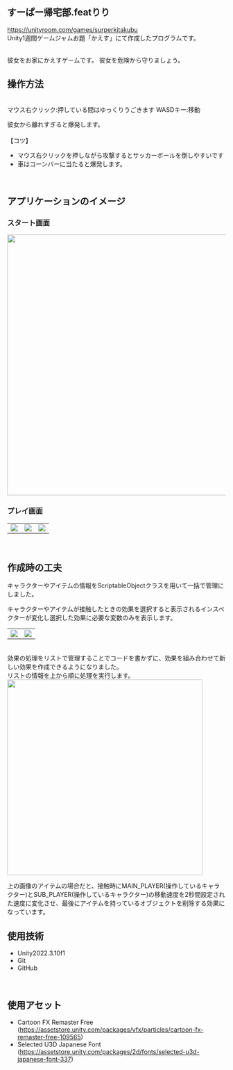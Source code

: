 ## すーぱー帰宅部.featりり

https://unityroom.com/games/surperkitakubu
<br />
Unity1週間ゲームジャムお題「かえす」にて作成したプログラムです。

<br />
彼女をお家にかえすゲームです。
彼女を危険から守りましょう。

<br />


## 操作方法
<br />
マウス右クリック:押している間はゆっくりうごきます
WASDキー:移動
<br />

彼女から離れすぎると爆発します。
<br />
<br />
【コツ】
<br />
- マウス右クリックを押しながら攻撃するとサッカーボールを倒しやすいです
- 車はコーンバーに当たると爆発します。
<br />

## アプリケーションのイメージ

### スタート画面

<img src="https://github.com/user-attachments/assets/b0e930e4-1627-4e69-84f9-1c9eab2a7c92" width ="600">

### プレイ画面

<table>
<tr>
<td><img src="https://github.com/user-attachments/assets/3fb6ab48-3816-4ce2-91e6-f1739388eb4c" ></td>
<td><img src="https://github.com/user-attachments/assets/3548f715-c462-451c-a42c-c33f2367594c" ></td>
<td><img src="https://github.com/user-attachments/assets/860f4ff7-647e-4c2f-85c4-ad6f4188e4dd"></td>
</tr>
</table>

<br />

## 作成時の工夫


キャラクターやアイテムの情報をScriptableObjectクラスを用いて一括で管理にしました。
<br />

キャラクターやアイテムが接触したときの効果を選択すると表示されるインスペクターが変化し選択した効果に必要な変数のみを表示します。
<br/>
<table>
<tr>
<td><img src="https://github.com/user-attachments/assets/340fb5e1-8f41-4d31-9576-ade33089e940" ></td>
<td><img src="https://github.com/user-attachments/assets/177fc214-2c90-41cb-845f-8edb4984a5d4" ></td>
</tr>
</table>

<br/>
効果の処理をリストで管理することでコードを書かずに、効果を組み合わせて新しい効果を作成できるようになりました。
<br/>
リストの情報を上から順に処理を実行します。
<br />
<img src="https://github.com/user-attachments/assets/1ada6431-dab9-44c9-98f9-8039e9dece16" width ="450" >

上の画像のアイテムの場合だと、接触時にMAIN_PLAYER(操作しているキャラクター)とSUB_PLAYER(操作しているキャラクター)の移動速度を2秒間設定された速度に変化させ、最後にアイテムを持っているオブジェクトを削除する効果になっています。
<br />

## 使用技術

- Unity2022.3.10f1
- Git
- GitHub

<br />

## 使用アセット
- Cartoon FX Remaster Free (https://assetstore.unity.com/packages/vfx/particles/cartoon-fx-remaster-free-109565) 
- Selected U3D Japanese Font (https://assetstore.unity.com/packages/2d/fonts/selected-u3d-japanese-font-337)


<br />
